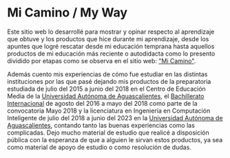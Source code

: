 # Mi Camino / My Way

Este sitio web lo desarrollé para mostrar y opinar respecto al aprendizaje que obtuve y los productos que hice durante mi aprendizaje, desde los apuntes que logré rescatar desde mi educación temprana hasta aquellos productos de mi educación más reciente o autodidacta como lo presento dividido por etapas como se observa en el sitio web: ["Mi Camino"](https://joul24py.github.io/).

Además cuento mis experiencias de cómo fue estudiar en las distintas instituciones por las que pasé dejando mis productos de la preparatoria estudiada de julio del 2015 a junio del 2018 en el Centro de Educación Media de la [Universidad Autónoma de Aguascalientes](https://www.uaa.mx/portal/), el [Bachillerato Internacional](https://www.ibo.org/es/) de agosto del 2016 a mayo del 2018 como parte de la convocatoria Mayo 2018 y la licenciatura en Ingeniería en Computación Inteligente de julio del 2018 a junio del 2023 en la [Universidad Autónoma de Aguascalientes](https://www.uaa.mx/portal/), contando tanto las buenas experiencias como las complicadas. Dejo mucho material de estudio que realicé a disposición pública con la esperanza de que a alguien le sirvan estos productos, ya sea como material de apoyo de estudio o como resolución de dudas.